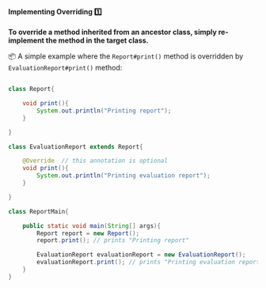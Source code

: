 <link rel="stylesheet" href="{{baseUrl}}/css/textbook.css">

<div class="website-content">

<div id="title">

#### Implementing Overriding :one:

</div>

<div id="body">

**To override a method inherited from an ancestor class, simply re-implement the method in the target class.** 

<tip-box> 

:package: A simple example where the `Report#print()` method is overridden by `EvaluationReport#print()` method: 

```java

class Report{

    void print(){
        System.out.println("Printing report");
    }

}

class EvaluationReport extends Report{

    @Override  // this annotation is optional
    void print(){
        System.out.println("Printing evaluation report");
    }

}

class ReportMain{

    public static void main(String[] args){
        Report report = new Report();
        report.print(); // prints "Printing report"

        EvaluationReport evaluationReport = new EvaluationReport();
        evaluationReport.print(); // prints "Printing evaluation report"
    }
}

```

</tip-box>



</div>

<div id="extras">

<include src="resources.md" />
<include src="exercises.md" />

</div>

</div>
